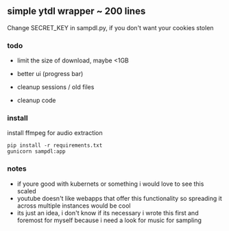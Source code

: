 ## simple ytdl wrapper  ~ 200 lines 

Change SECRET_KEY in sampdl.py, if you don't want your cookies stolen

### todo

* limit the size of download, maybe <1GB
* better ui (progress bar)

* cleanup sessions / old files
* cleanup code


### install 

install ffmpeg for audio extraction 

```
pip install -r requirements.txt
gunicorn sampdl:app
```

### notes


* if youre good with kubernets or something i would love to see this scaled 
* youtube doesn't like webapps that offer this functionality so spreading it across multiple instances would be cool
* its just an idea, i don't know if its necessary i wrote this first and foremost for myself because i need a look for music for sampling 